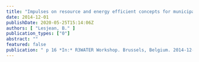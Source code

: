 ```yaml
---
title: "Impulses on resource and energy efficient concepts for municipal wastewater treatment plants: the ‘resource / energy’ nexus"
date: 2014-12-01
publishDate: 2020-05-25T15:14:06Z
authors: [ "Lesjean, B." ]
publication_types: ["0"]
abstract: ""
featured: false
publication: " p 16 *In:* R3WATER Workshop. Brussels, Belgium. 2014-12-01"
---
```



